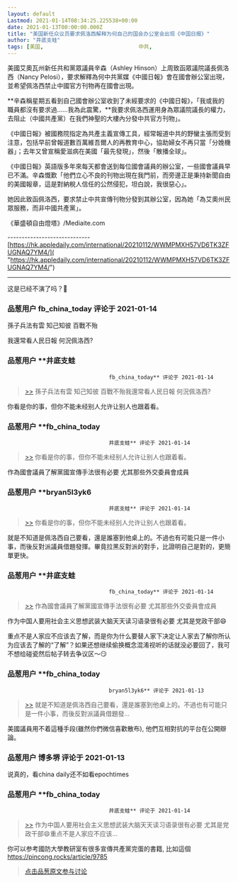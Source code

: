 ```yaml
---
layout: default
Lastmod: 2021-01-14T08:34:25.225538+00:00
date: 2021-01-13T00:00:00.000Z
title: "美国新任众议员要求佩洛西解释为何自己的国会办公室会出现《中国日报》"
author: "井底支蛙"
tags: [美国,								中共,								中国,								舔共,								拜登,								佩洛西]
---
```


美國艾奧瓦州新任共和黨眾議員辛森（Ashley Hinson）上周致函眾議院議長佩洛西（Nancy Pelosi），要求解釋為何中共黨媒《中國日報》會在國會辦公室出現，並希望佩洛西禁止中國官方刊物再在國會出現。  
  
**辛森稱星期五看到自己國會辦公室收到了未經要求的《中國日報》，「我或我的職員都沒有要求過……我為此震驚，**我要求佩洛西運用身為眾議院議長的權力，去阻止（中國共產黨）在我們神聖的大樓內分發中共官方刊物」。  
  
《中國日報》被國務院指定為共產主義宣傳工具，經常報道中共的野蠻主張而受到注意，包括早前曾報道數百萬維吾爾人的再教育中心，協助婦女不再只當「分娩機器」；去年又曾宣稱愛滋病在美國「最先發現」，然後「散播全球」。  
  
《中國日報》英語版多年來每天都會送到每位國會議員的辦公室，一些國會議員早已不滿。辛森慨歎「他們立心不良的刊物出現在我門前，而旁邊正是秉持新聞自由的美國報章，這是對納稅人信任的公然侵犯，坦白說，我很惡心」。  
  
她因此致函佩洛西，要求禁止中共宣傳刊物分發到其辦公室，因為她「為艾奧州民眾服務，而非中國共產黨」。  
  
《華盛頓自由燈塔》/Mediaite.com  
  
\-----------------------------  
[https://hk.appledaily.com/international/20210112/WWMPMXH57VD6TK3ZFUGNAQ7YM4/]( "https://hk.appledaily.com/international/20210112/WWMPMXH57VD6TK3ZFUGNAQ7YM4/")  

* * *

  
这是已经不演了吗？🤭

            
### 品葱用户 **fb_china_today** 评论于 2021-01-14
        
孫子兵法有雲 知己知彼 百戰不殆  
  
我還常看人民日報 何況佩洛西?
        


            
### 品葱用户 **井底支蛙				
									fb_china_today** 评论于 2021-01-14
        
> [\>>]( "/article/item_id-583350#") 孫子兵法有雲 知己知彼 百戰不殆我還常看人民日報 何況佩洛西?

  
你看是你的事，但你不能未经别人允许让别人也跟着看。
        


            
### 品葱用户 **fb_china_today				
									井底支蛙** 评论于 2021-01-14
        
> [\>>]( "/article/item_id-583351#") 你看是你的事，但你不能未经别人允许让别人也跟着看。

  
  
作為國會議員了解黨國宣傳手法很有必要 尤其那些外交委員會成員
        


            
### 品葱用户 **bryan5l3yk6				
									井底支蛙** 评论于 2021-01-14
        
> [\>>]( "/article/item_id-583351#") 你看是你的事，但你不能未经别人允许让别人也跟着看。

  
  
就是不知道是佩洛西自己要看，還是誰塞到他桌上的。不過也有可能只是一件小事，而後反對派議員借題發揮。畢竟拉黑反對派的對手，比證明自己是對的，更簡單更快。
        


            
### 品葱用户 **井底支蛙				
									fb_china_today** 评论于 2021-01-14
        
> [\>>]( "/article/item_id-583352#") 作為國會議員了解黨國宣傳手法很有必要 尤其那些外交委員會成員

  
作为中国人要用社会主义思想武装大脑天天读习语录很有必要 尤其是党政干部😄  
  
重点不是人家应不应该去了解，而是你为什么要替人家下决定让人家去了解你所认为应该去了解的“了解”？如果还想继续偷换概念混淆视听的话就没必要回了，我可不想给碰瓷然后帖子转去争议区～😏
        


            
### 品葱用户 **fb_china_today				
									bryan5l3yk6** 评论于 2021-01-13
        
> [\>>]( "/article/item_id-583356#") 就是不知道是佩洛西自己要看，還是誰塞到他桌上的。不過也有可能只是一件小事，而後反對派議員借題發...

  
  
美國議員用不着這種手段(雖然你們微信喜歡散布), 他們互相對抗的平台在公開辯論。
        


            
### 品葱用户 **博多堺** 评论于 2021-01-13
        
说真的，看china daily还不如看epochtimes
        


            
### 品葱用户 **fb_china_today				
									井底支蛙** 评论于 2021-01-14
        
> [\>>]( "/article/item_id-583362#") 作为中国人要用社会主义思想武装大脑天天读习语录很有必要 尤其是党政干部😄重点不是人家应不应该...

  
  
你可以参考國防大學教研室有很多宣傳共產黨完蛋的書籍, 比如這個  
https://pincong.rocks/article/9785
        






> [点击品葱原文参与讨论](https://pincong.rocks/article/28491)

